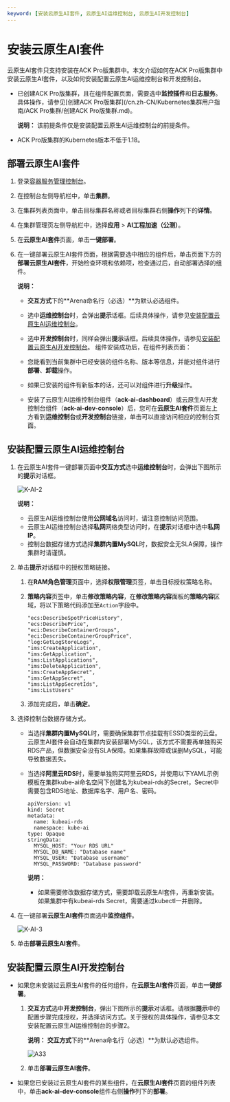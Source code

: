 ```yaml
---
keyword: [安装云原生AI套件, 云原生AI运维控制台, 云原生AI开发控制台]
---
```


# 安装云原生AI套件

云原生AI套件只支持安装在ACK Pro版集群中。本文介绍如何在ACK Pro版集群中安装云原生AI套件，以及如何安装配置云原生AI运维控制台和开发控制台。

-   已创建ACK Pro版集群，且在组件配置页面，需要选中**监控插件**和**日志服务**。具体操作，请参见[创建ACK Pro版集群](/cn.zh-CN/Kubernetes集群用户指南/ACK Pro集群/创建ACK Pro版集群.md)。

    **说明：** 该前提条件仅是安装配置云原生AI运维控制台的前提条件。

-   ACK Pro版集群的Kubernetes版本不低于1.18。

## 部署云原生AI套件

1.  登录[容器服务管理控制台](https://cs.console.aliyun.com)。

2.  在控制台左侧导航栏中，单击**集群**。

3.  在集群列表页面中，单击目标集群名称或者目标集群右侧**操作**列下的**详情**。

4.  在集群管理页左侧导航栏中，选择**应用** \> **AI工程加速（公测）**。

5.  在**云原生AI套件**页面，单击**一键部署**。

6.  在一键部署云原生AI套件页面，根据需要选中相应的组件后，单击页面下方的**部署云原生AI套件**，开始检查环境和依赖项，检查通过后，自动部署选择的组件。

    **说明：**

    -   **交互方式**下的**Arena命名行（必选）**为默认必选组件。
    -   选中**运维控制台**时，会弹出**提示**话框。后续具体操作，请参见[安装配置云原生AI运维控制台](#section_93j_4nk_ojr)。
    -   选中**开发控制台**时，同样会弹出**提示**话框。后续具体操作，请参见[安装配置云原生AI开发控制台](#section_oj7_fkl_2tc)。
    组件安装成功后，在组件列表页面：

    -   您能看到当前集群中已经安装的组件名称、版本等信息，并能对组件进行**部署**、**卸载**操作。
    -   如果已安装的组件有新版本的话，还可以对组件进行**升级**操作。
    -   安装了云原生AI运维控制台组件（**ack-ai-dashboard**）或云原生AI开发控制台组件（**ack-ai-dev-console**）后，您可在**云原生AI套件**页面左上方看到**运维控制台**或**开发控制台**链接，单击可以直接访问相应的控制台页面。

## 安装配置云原生AI运维控制台

1.  在云原生AI套件一键部署页面中**交互方式**选中**运维控制台**时，会弹出下图所示的**提示**对话框。

    ![K-AI-2](https://static-aliyun-doc.oss-accelerate.aliyuncs.com/assets/img/zh-CN/4950724261/p237448.png)

    **说明：**

    -   云原生AI运维控制台使用**公网域名**访问时，请注意控制访问范围。
    -   云原生AI运维控制台选择**私网**网络类型访问时，在**提示**对话框中选中**私网IP**。
    -   控制台数据存储方式选择**集群内置MySQL**时，数据安全无SLA保障，操作集群时请谨慎。
2.  单击**提示**对话框中的授权策略链接。

    1.  在**RAM角色管理**页面中，选择**权限管理**页签，单击目标授权策略名称。

    2.  **策略内容**页签中，单击**修改策略内容**，在**修改策略内容**面板的**策略内容**区域，将以下策略代码添加至`Action`字段中。

        ```
        "ecs:DescribeSpotPriceHistory",
        "ecs:DescribePrice",
        "eci:DescribeContainerGroups",
        "eci:DescribeContainerGroupPrice",
        "log:GetLogStoreLogs",
        "ims:CreateApplication",
        "ims:GetApplication",
        "ims:ListApplications",
        "ims:DeleteApplication",
        "ims:CreateAppSecret",
        "ims:GetAppSecret",
        "ims:ListAppSecretIds",
        "ims:ListUsers"
        ```

    3.  添加完成后，单击**确定**。

3.  选择控制台数据存储方式。

    -   当选择**集群内置MySQL**时，需要确保集群节点挂载有ESSD类型的云盘。云原生AI套件会自动在集群内安装部署MySQL，该方式不需要再单独购买RDS产品，但数据安全没有SLA保障。如果集群故障或误删MySQL，可能导致数据丢失。
    -   当选择**阿里云RDS**时，需要单独购买阿里云RDS，并使用以下YAML示例模板在集群kube-ai命名空间下创建名为kubeai-rds的Secret，Secret中需要包含RDS地址、数据库名字、用户名、密码。

        ```
        apiVersion: v1
        kind: Secret
        metadata:
          name: kubeai-rds
          namespace: kube-ai
        type: Opaque
        stringData:
          MYSQL_HOST: "Your RDS URL"
          MYSQL_DB_NAME: "Database name"
          MYSQL_USER: "Database username"
          MYSQL_PASSWORD: "Database password"
        ```

        **说明：**

        -   如果需要修改数据存储方式，需要卸载云原生AI套件，再重新安装。如果集群中有kubeai-rds Secret，需要通过kubectl一并删除。
4.  在一键部署**云原生AI套件**页面选中**监控组件**。

    ![K-AI-3](https://static-aliyun-doc.oss-accelerate.aliyuncs.com/assets/img/zh-CN/0771859161/p237487.png)

5.  单击**部署云原生AI套件**。


## 安装配置云原生AI开发控制台

-   如果您未安装过云原生AI套件的任何组件，在**云原生AI套件**页面，单击**一键部署**。
    1.  **交互方式**选中**开发控制台**，弹出下图所示的**提示**对话框。请根据**提示**中的配置步骤完成授权，并选择访问方式。关于授权的具体操作，请参见本文安装配置云原生AI运维控制台的步骤2。

        **说明：** **交互方式**下的**Arena命名行（必选）**为默认必选组件。

        ![A33](https://static-aliyun-doc.oss-accelerate.aliyuncs.com/assets/img/zh-CN/4971381261/p275061.png)

    2.  单击**部署云原生AI套件**。
-   如果您已安装过云原生AI套件的某些组件，在**云原生AI套件**页面的组件列表中，单击**ack-ai-dev-console**组件右侧**操作**列下的**部署**。

